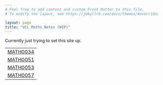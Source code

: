 ```yaml
---
# Feel free to add content and custom Front Matter to this file.
# To modify the layout, see https://jekyllrb.com/docs/themes/#overriding-theme-defaults

layout: page
title: "UCL Maths Notes (WIP)"
---
```


<!-- Style -->
<style type="text/css" media="screen">
  .container {
    text-align: center;
  }
  .list {
    text-align: left;
  }
  h1 {
    font-size: 4em;
    line-height: 1;
    letter-spacing: -1px;
  }
  form {
	text-align: center;
  }
</style>

Currently just trying to set this site up.

<table style="border:none">
<tr><td style="text-align:center"><a href="/34">MATH0034</a><br></td></tr>
<tr><td style="text-align:center"><a href="/51">MATH0051</a><br></td></tr>
<tr><td style="text-align:center"><a href="/53">MATH0053</a><br></td></tr>
<tr><td style="text-align:center"><a href="/57">MATH0057</a><br></td></tr>
</table>
<!--
<table style="border:none">
  <tr>
    <td style="text-align:center">
	  <a href="/I/ToC">Table of Contents</a> <br>
	  <img src="Index_1.png"> <br>
	  Proofs & Definitions
	</td>
    <td style="text-align:center">
	  <a href="/I/PbN">Proof by Number</a> <br>
	  <img src="Index_2.png"> <br>
	  <a href="/I/DbN">Definition by Number</a>
	</td>
    <td style="text-align:center">
	  <a href="/I/PbT">Proof by Topic</a> <br>
	  <img src="Index_3.png"> <br>
	  <a href="/I/DbT">Definition by Topic</a>
	</td>
  </tr>
</table>
-->
